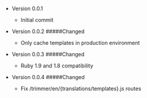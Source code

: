 * Version 0.0.1
  * Initial commit
* Version 0.0.2
  #####Changed

  * Only cache templates in production environment
* Version 0.0.3
  #####Changed

  * Ruby 1.9 and 1.8 compatibility

* Version 0.0.4
  #####Changed

  * Fix /trimmer/en/{translations/templates}.js routes


